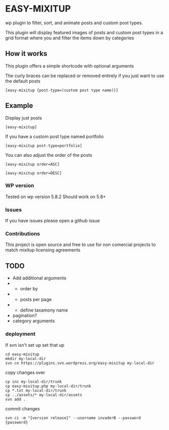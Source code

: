 # EASY-MIXITUP

wp plugin to filter, sort, and animate posts and custom post types.

This plugin will display featured images of posts and custom post types in a grid format where you and filter the items down by categories

## How it works

This plugin offers a simple shortcode with optional arguments

The curly braces can be replaced or removed entirely if you just want to use the default posts

```
[easy-mixitup {post-type=(custom post type name)}]
```

## Example

Display just posts

```
[easy-mixitup]
```

If you have a custom post type named portfolio

```
[easy-mixitup post-type=portfolio]
```

You can also adjust the order of the posts
```
[easy-mixitup order=ASC]
```

```
[easy-mixitup order=DESC]
```

### WP version
Tested on wp version 5.8.2
Should work on 5.8+

### Issues

If you have issues please open a github issue 

### Contributions
This project is open source and free to use for non comercial projects to match mixitup licensing agreements


## TODO

- Add additional arguments
- - order by
- - posts per page
- - define taxamony name
- pagination?
- category arguments

### deployment

If svn isn't set up set that up

```
cd easy-mixitup
mkdir my-local-dir
svn co https://plugins.svn.wordpress.org/easy-mixitup my-local-dir  
```

copy changes over
```
cp inc my-local-dir/trunk
cp easy-mixitup.php my-local-dir/trunk
cp *.txt my-local-dir/trunk
cp ../assets/* my-local-dir/assets
svn add .
```

commit changes
```
svn ci -m "{version release}" --username invaderB --password {password}
```